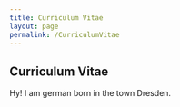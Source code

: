 ```yaml
---
title: Curriculum Vitae
layout: page
permalink: /CurriculumVitae
---
```


## Curriculum Vitae

Hy! I am german born in the town Dresden. 
